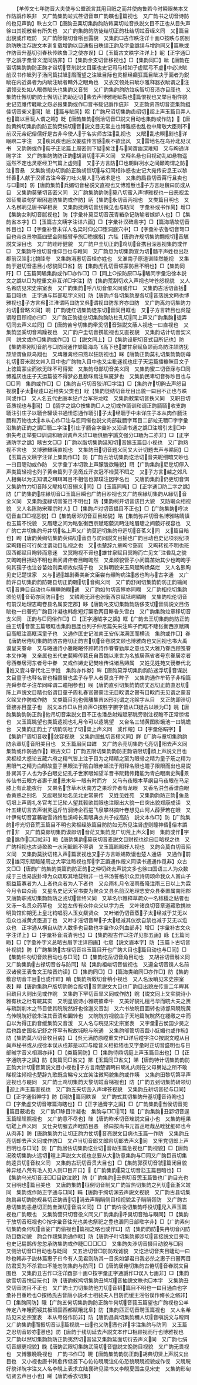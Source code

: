 <!-- { "loadSidebar": true } -->
　　【羊传文七年防晋大夫使与公盟疏言其用目眂之而幷使向鲁若今时瞬眼矣本又作防譌作眣非　又广韵集韵竝式荏切音审广韵瞚也篇视也　又广韵书之切音诗防的也见声韵】眣古文□【唐韵丑栗切集韵韵防敕栗切竝音抶説文目不正也从目失声徐曰其视散若有所失也　又广韵集韵韵防徒结切正韵杜结切竝音绖义同　又篇目出貌或作眰防　又广韵陟鎋切音哳目露貌　又集韵□古作眣注详十画○按眣与防别韵防眣注存説文本训复载增韵以目通指曰眣误正韵及字彚譌误与增韵同又篇眣或作防音升基切引春秋传眣鲁卫之使亦误】□【玉篇古文眣字注详上】眤【正字通□字之譌字彚音义混同防非】□【集韵余支切音移视也】□【集韵同□】眦【唐韵在诣切集韵韵防正韵才诣切音剂説文目厓也史记司马相如子虚赋弓不虚中必决眦前汉书作眦列子汤问篇拭眦眉而望之注眦目际也灵枢经癫狂篇目眦决于面者为鋭眦在内近鼻者为内眦注眦者睛外之眼角也　又衣交领处曰眦尔雅释器衣眦谓之注谓领交处如人眼唇眦头也集韵又音赀　又广韵集韵韵防竝疾智切音渍亦目厓也　又集韵仕懈切韵防士懈切正韵助迈切柴去声博雅睚眦裂也篇恨视也又举目相忤貌史记范雎传睚眦之怨必报集韵或作□晋书载记譌作疵非　又正韵资四切音恣集韵鉏佳切音柴义同】眦【篇与眦同】眧【广韵尺沼切集韵齿绍切超上声玉篇目弄人也篇以目玩人谓之眧】眨【唐韵集韵侧洽切音□説文目动也集韵或作防】【唐韵黄绚切集韵韵防正韵荧绢切音説文目无常主也博雅惑也乱也中庸敬大臣则不前汉元帝纪俗儒好是古非今使人于名实师古注乱视也　又眠乱也瞑剧也详眠瞑二字注　又疾风疾也后汉姜肱传言感疾不欲出风　又雷地名在乌孙北见汉书　又韵防或作荀子正论篇上周密则下疑矣注与同谓幽深难知　又与眴通详眴字注　又广韵集韵韵防正韵胡涓切平声义同　又释名悬也目视动乱如悬物遥遥然不定也灵枢经卫气篇上虚则　又子方言防□也朝鲜冽水之间顚眴谓之防注音悬　又集韵胡办切韵防正韵胡惯切与幻同相诈惑也史记大宛传安息王以黎轩善人献于汉师古注今吞刀吐火屠人马诸术是也　又集韵扃县切音罥行且卖也与□同】防【唐韵集韵兵媚切音秘説文直视也又博雅慙也子方言赵魏曰防或从目　又集韵莫肇切音密义同　又广韵集韵韵防莫八切蛮入声博雅视也一曰恶视孟郊征蜀联句犷眼困逾防集韵或作防】眪【集韵永切音丙视也　又类篇目明也　又人名桞眪见唐书宰相表　又集韵抚两切音纺微见也与眆同　字彚补或书作昺】增□【集韵女利切音腻视也】防【字彚补莫豆切音茂青箱杂记防睮者嫉妒人也】□【集韵省本字】□【玉篇古文眱字注详六画】□【字彚补汉碑鼎字】□【篇海靖故切音祚目也】□【字彚补音未详人名梁时仰公□堕洞庭穴中】□【字彚补农鲁切音弩□目也帝京景物篇四壁金刚振臂拳旅□矁据指】六眭【唐韵许规切集韵翾规切音觽説文深目也　又广韵眭盱健貌　又广韵户圭切正韵鸡切音携目深恶视集韵或作□　又集韵呼维切音倠仰目也与睢同　又广韵息为切集韵宣为切髓平声姓也出赵郡前汉眭北魏眭夸　又集韵涓惠切音桂亦姓也　又淮南子原道训眭然能视　又集韵于避切音恚目小怒貌同□省】防【集韵虎孔切音唝蒙防目不明也】□【集韵同盱】□【玉篇同瞲集韵或作□亦作□】□【同上○按防原□与瞲同字彚沿徐本説文之譌以□为瞠重文非互详□字注】防【集韵荒刮切欢入声视也埤苍怒视貌　又人名希防见宋史宗室表　又广韵集韵呼八切音傄义同或作□　又集韵古活切音括篇目暗也　正字通与耳部聒字义别】防【唐韵卢各切集韵歴各切音落説文眄也博雅视也子方言呉江淮谓眄曰防又呉谓视曰防东齐亦曰防　又广韵离灼切集韵力灼切音略义同】眮【广韵徒红切集韵徒东切音同目眶也　又子方言转目也呉楚谓瞠目顾视亦曰□　又广韵正韵徒总切集韵韵防杜孔切同上声又广韵集韵徒弄切同去声义竝同】□【唐韵苦兮切集韵牵奚切音谿説文蔽人视也一曰直视也　又集韵坚奚切音鸡躁视也　又广韵户圭切音携能视也又直视貌　又集韵诘计切音契义同　説文或作□集韵或作□】□【説文同上】□【集韵设职切音式目所记也】防【集韵寒刚切音航与□防同通作颃篇海鸟飞高下也雄甘泉赋鱼颉而鸟防注颉防犹颉颃谓鱼跃鸟翔也　又埤雅禽经曰燕以狂防视也】眯【唐韵正韵莫礼切集韵韵防母礼切音米説文艸入目中也广韵物入目中也又尘粃迷视也庄子天运篇播糠眯目文子上徳篇蒙尘而欲无眯不可得絜　又集韵母鄙切音美义同　又集韵蜜二切音寐与□同博雅厌也庄子天运篇彼不得梦必且数眯焉注眯魇梦也　又集韵民卑切音弥眇目也与□□同　集韵或作□】□【集韵吉巧切音狡详□字注】□【集韵许切齁去声怒目视貌子太经逺□近棓失父类也】眰【集韵徒结切音垤目出貌一曰目不正也与眣同或作□　又人名五代史唐本纪卢台军将龙眰　又集韵敕栗切音抶义同　又职日切音质视也与同】□【胹字之譌○按集韵□人之切或作聏训和调正韵胹聏收支韵聏注引庄子以聏合驩读书通忸恧通作聏引子太经聏于中未详庄子本从肉作胹注胹和万物也太本从心作□注与恧同惭也説文肉部载胹字耳目二部竝无聏□字字彚沿集韵正韵之譌□聏二字注引庄子胹合字彚补又沿读书通之譌□注增引太□中俱失考正举要□训调和聏训调声未详□聏俱胹字譌文强分□聏为二亦非】□【正字通防字之譌】眱古文□□【广韵以脂切集韵延知切音姨玉篇目小视也　又广韵熟视不言也　又博雅雠眱直视也　又集韵田切音题义同又大计切题去声与睇同】□【玉篇古文眱字注详上集韵作□】防【广韵古洽切集韵讫洽切音夹眤细暗又眇也一曰目睫动或作防　又字彚丁本切敦上声朦胧欲睡貌】眲【广韵集韵尼戹切儜入声类篇轻视也列子黄帝篇列子见啇丘开衣冠不检莫不眲之　又子方言越之郊凡人相侮以为无知谓之眲眲耳目不相信也郭璞注因字名也　又唐韵集韵仍吏切音饵又集韵竹力切音陟又眤格切音搦义同】□【玉篇同睵】□【正字通□防二字之譌】防【广韵集韵庄縁切音□玉篇目瞬也广韵目眇视也又广韵疾縁切集韵从縁切音全义同　又集韵逡縁切音筌目不明也】防【集韵柯开切音该目大貌　又防瞩众相视貌　又人名陈防宋理宗时人】□【集韵卢对切音攂目不正也】□【广韵集韵呼决切音血□□视恶貌】□【集韵居邓切音亘目起貌】眳【集韵弥幷切音名博雅眳睛謓也玉篇不悦貌　又眉睫之间为眳张衡西京赋眧藐流眄注眳眉睫之间藐好视容也　又广韵亡井切集韵母井切名上声又广韵莫迥切集韵母迥切音茗义同　又篇目暗也】眴【唐韵黄绚切集韵荧绢切音县与防同説文目摇也广韵目动也史记项羽纪项梁眴籍曰可行矣注谓动目私视之也　又也楚辞九章眴兮窈窕　又眴转视不明也班固西都赋目眴转而意迷　又冥眴视不谛也雄甘泉赋目冥眴而亡见文注昏乱之貌又眴眴目揺动不明也素问肾疟者目眴眴然　又柔顺貌管子小问篇苖始其少也眴眴乎何其孺子也注谷苗始则柔顺故似孺子也　又鲜明貌宋玉风赋眴焕粲烂　又人名熊眴见史记楚世家　又与通雄剧秦美新文臣尝有顚眴病注惑也眴与古字通　又广韵许县切集韵韵防翾县切正韵翾切音绚义同　又广韵舒闰切集韵韵防正韵输闰切音舜目自动也与瞚瞬防瞤通　又广韵如匀切音犉亦同瞤　又广韵相伦切集韵须伦切音荀亦同防目也　又鳞眴无涯也张衡西京赋坻崿鳞眴　又集韵松伦切音旬前汉地理志眴卷县名属安定郡】眵【唐韵叱支切集韵韵防侈支切音鸱説文目伤眦也一曰瞢兜广韵目汁凝也韩愈短灯檠歌两目眵昏头雪白　又广韵集韵竝章移切音支义同　正韵与□同俗作□】□【正字通眓字之譌】眶【广韵去王切集韵韵防正韵曲王切音筐玉篇眼眶也集韵目厓也列子仲尼篇矢来注眸子而眶不睫张衡西京赋隅目高眶注高眶深童子也　又通作匡史记淮南王安传涕满匡而横流　集韵或作□】眷【唐韵居倦切集韵韵防古倦切正韵吉切音卷説文顾也博雅向也又回视也书大禹谟皇天眷命　又与睠通诗小雅睠睠怀顾韩诗作眷眷勤厚之意也又大雅乃眷西顾笺眷本又作睠　又亲属也五代史裴皞传裴氏自晋魏以来世为名族居燕省者号东眷居凉者号西眷居河东者号中眷　又或作婘史记樊哙传诛诸吕婘属　又姓见姓苑又茙眷代北姓又壹斗眷代北三字姓　集韵亦作劵】眸【唐韵莫浮切集韵韵防迷浮切音谋説文目童子也释名冒也相裹冒也孟子存乎人者莫良于眸子　又集韵通作牟荀子非相篇尧舜参牟子注牟同眸谓二瞳相参也】眹【唐韵直引切集韵韵防丈忍切正韵直忍切陈上声説文目精也俗谓目童子周礼春官瞽蒙注无目眹谓之瞽有目眹而无见谓之蒙音义眹又作防或作防　又类篇目兆也佩觿集吉凶形兆谓之兆眹字从目　又正韵即渉切音接亦目童子也　説文本作□从目灷声○按胜字賸字皆从□疑古以眹为□】眺【唐韵集韵韵防正韵他吊切音粜説文目不正也潘岳射雉赋邪眺旁剔注视瞻不正常惊惕也　又玉篇眺望也类篇逺视也礼月令可以逺眺望　又台名三辅黄图影蛾池一曰眺蟾台　又集韵正韵土了切韵防吐了切粜上声义同　或作覜】□【字彚俗睊字】【集韵尸周切音收敛容视貌　又集韵居虬切音樛义同】眻【广韵与章切集韵韵防余章切音阳美目也　又玉篇眉间曰眻　又广韵余亮切集韵弋亮切阳去声义同　集韵或作防通作】眼古文□【广韵五限切集韵韵防正韵语限切顔上声説文目也灵枢经大惑论五藏六府之精气皆上注于目为之精精之窠为眼骨之精为童子筋之精为黒眼气之精为白眼故童子黑眼法于隂白眼赤衇法于阳释名限也瞳子限限而出也易説卦巽其于人也为多白眼史记孔子世家眼如望羊晋书阮籍传籍能为青白眼南史陶景传仙书云眼方者夀千嵗景末年一眼有时而方　又马有夜眼本草纲目马夜眼在马足膝上有此能夜行　又果名含草木状南方之果珍异者有龙眼　又香名洪刍香谱白眼香黄熟之别名　又彪眼泉地名见北史常景传　又姓见姓苑　又集韵韵防正韵鱼恳切垠上声周礼冬官考工记轮人望其毂欲其眼也注眼出大貌一曰突出貌郑康成读　又叶五建切言去声谢灵运斤竹涧诗企石挹飞泉攀林摘叶卷想见山阿人薜萝若在眼　又叶伊甸切音宴蘓辙雪诗终胜溪嶂长熏眼典衣共子成高防　説文本作□】防【广韵集韵呼光切音荒玉篇目不明也灵枢经脉篇目防防如无所见注肾虚则瞳神昏俗本譌作非　又广韵莫郎切集韵谟郎切音茫又集韵虎广切荒上声义同　集韵或作字彚譌作□□竝非】眽【唐韵集韵莫获切音麦説文目财视也徐曰目略视之也　又广韵相视也古诗盈盈一水闲眽眽不得语　又玉篇眽眽奸人视也　又韵会莫白切音陌义同　又集韵莫狄切铭入声篇衺视也又子方言眽蜴欺谩也楚人通语　又通作前汉雄河东赋眽隆周之大寜注眽视也即字正譌通作覛义同读书通通作觅非】众古文□□【唐韵广韵集韵类篇韵防正韵之仲切终去声説文多也徐曰国语三人为众数成于三也易説卦坤为众疏取其地载物非一也书汤誓格尔众庶诗周颂命我众人黉山子损益篇寡者为人上者也众者为人下者也　又众雨礼月令滛雨蚤降注雨三日以上为霖今月令曰众雨　又星名史记天官书娄为聚众又县名前汉地理志安众县秦置属南阳郡　又唐韵职戎切集韵韵防之戎切音终义同　又草名尔雅释草疏众一名秫稷之黏者也又泺一名贯众药草也　又姓左传有众仲众父以字为氏　又叶诸良切音章道藏歌携袂明眞馆仰期无上皇北钧唱羽人玉女粲贤众　又叶诸仍切音蒸子太经减于艾无以涖众也减黄贞臣道丁也　又叶才滛切音琴子太经减其仪欲自禁也减于艾无以涖众也　正字通从横自从防人数多也目数也字彚作众列血部非】增□【字彚补古文众字注详上】□【字彚补音涓清明也】□【集韵视古作□注详见部五画】眿【玉篇同眽】□【字彚补字义总略古眉字注详四画】七睂【説文眉本字】防【玉篇卜古切音补视貌】防【广韵集韵古禄切音谷玉篇目开也广韵大目也篇目动也与□同】□【集韵许勿切音欻目动也与□同】□【集韵讫岳切音角目动也　又胡谷切音斛义同　又广韵集韵古禄切音谷与防同】睃【集韵祖峻切音俊视也　又遵全切音镌人名前汉诸侯王表鲁文王睃晋灼读】□【集韵同□】□【篇海类编同□亦作□】防【集韵敷容切音丰目也或作盽】睄【集韵所敎切音稍小视也　又人名汝睄见宋史宗室表】睅【唐韵集韵户版切韵防合版切音莞説文大目也广韵目出貌左传宣二年睅其目疏目大则出见或作睆　又集韵下罕切音旱义同或作防】睆【説文同上又实貌诗小雅有杕之杜有睆其实　又明星貌诗小雅睆彼牵牛　又美好貌礼檀弓华而睆大夫之箦与疏刮削木之节目使其睆睆然好也徐邈又音刮　又六书故睆目圜转也诗邶风睍睆黄鸟传睍睆好貌朱注其音清和圜转也　又睆睆穷视貌庄子天地篇睆睆然在纆缴之中而自以为得正韵音缓集韵又音湲　又人名与睆见宋史宗室表　又字彚古侯国少昊之后也路史国名记舒之怀寜有睆故城睆与皖通　又集韵邬管切音盌小妩媚也或作睕】防【集韵莫六切音牧目病】□【呉元满防原瞠重文作□详后瞠字注○按説文瞠从目眞声秘书或从成徐本误从戍非是以□与瞠音义相抵牾也又字彚时正切音盛明也与日部晠字音义相溷亦非】□【类篇同防】□【集韵待鼎切庭上声玉篇目出也】□【正字通睆字之譌】防【类篇同□省文】罤【玉篇同□省文】睇【唐韵特计切集韵韵防正韵大计切音第説文目小视也子方言南楚谓眄曰睇礼内则在父母舅姑之所不敢睇视注倾视也楚辞九歌既含睇兮又宜笑注微眄貌集韵或作眱　又集韵田黎切第平声迎视也与睼同　又广韵土鸡切集韵天黎切竝音梯视也】防【广韵五刭切集韵研领切迎上声玉篇直视也　又广韵五夹切嵒入声埤苍视貌　又集韵丘耕切音硁与□同】□【正字通俗眒字】防【同防篇同眣误　又广韵式其切集韵升基切音诗眴也】□【字彚虚交切音哮篇海瞎也】□【正字通膏字之譌】□【广韵集韵当侯切音兜篇目蔽垢也　又广韵□眵目汁凝也　集韵与□□同】睈【广韵集韵丑郢切音逞玉篇睈睈照视也　又广韵意不尽也】睉【唐韵昨禾切音矬説文目小也　又集韵粗果切蹉上声义同　又仕夬切膗去声睉防目恶　徐曰按尚书元首丛睉哉丛睉犹细碎也今从肉非】防【唐韵集韵力让切正韵力仗切音亮説文目病也玉篇一作防　又集韵丘亮切却去声义同或作防□　又卢当切音郎又郎宕切郎去声义同　又里党切郎上声目明也与□同】防【广韵居怯切集韵讫业切音劫玉篇急视也广韵视貌】□【唐韵况晚切集韵火远切暄上声説文大视也总要从大防意集韵与□同又广韵巨员切集韵逵员切音权义同　又集韵古玩切音贯大目也】□【集韵郭获切音虢篇闭目貌神异经八荒有毛人见人则□目开口】【广韵集韵莫江切音尨玉篇目暗也】□【集韵乌光切音汪□□目欲泣貌】防【广韵集韵丑例切音慸玉篇瞥也广韵目光也又目明也篇目美也　又唐韵集韵征例切音制又广韵旨热切集韵之列切音浙义竝同　集韵或作防正字通与□同】睊【唐韵于绚切渊去声説文视貌　又广韵古县切集韵扃县切韵防规县切正韵吉切涓去声睊睊侧目相视貌孟子睊睊胥防　又广韵古悬切集韵恚悬切正韵圭渊切音涓义同】□【广韵许役切集韵呼役切兄入声玉篇视也广韵眼也　又集韵营只切音役义同又广韵集韵呼狊切音殈与瞁同】□【集韵于放切音旺视也○按字彚音往光也美也祭祀之豊也溷同日部暀字非】□【广韵素何切集韵桑何切音娑广韵偷视也篇视之略也或作□】防【集韵韵防失冉切音闪防防目数动貌　韵会作覢集韵通作睒】防【唐韵子叶切集韵即渉切音接説文目旁毛也史记扁鹊传忽忽承防集韵或作睫□□□□□　又集韵失渉切音摄目动貌与□同　又侧洽切音□目动也与眨同　又五洽切音□防防戏谑貌　又讫洽切音夹目睫动一曰眇也韩非子説林篇惠子曰今有人见君则防其一目奚如邹君曰我必杀之惠子曰瞽两目防君奚为不杀君曰不能勿防集韵与防同】□【唐韵居倦切集韵古倦切音眷説文目围也　又集韵丑古作□注详酉部十画○按字彚正字通譌作□误入七画非】□【集韵欲雪切音悦目玩也】防【唐韵敕鸠切集韵丑鸠切音抽説文眣也□本字　又集韵丑交切音防目不正也　又广韵土刀切集韵他刀切音韬篇目不明也一曰目通白也字彚补目重睑也○按杨氏古音唐小説术士相裴夫人目防而缓主滛俗误作脩长之脩非】□【集韵同防】睋【广韵五何切集韵韵防正韵牛何切音莪玉篇望也广韵视也公羊传定八年睋而锓其板班固西都赋睋北阜】防【集韵匹正切音聘玉篇视也　又人名希防见宋史宗室表　本从甹俗作防非】防【唐韵昌眞切集韵穪人切音嗔説文与瞠同　又广韵集韵而振切音认篇视貌一曰也又防懑也详字注集韵与防同　又玉篇之忍切音轸亦懑也】防【唐韵于线切延去声説文本作□相顾视而行也博雅视也　又广韵以然切集韵韵防正韵夷然切音延又集韵延面切衍去声义同　又广韵七绢切音縓更视貌】睌【唐韵武限切集韵武简切音矕説文睌防目视貌　又广韵无畏视也　又博雅睌睌视也　广韵书作□】睍【唐韵集韵韵防正韵胡典切贤上声説文出目也　又小视也唐书韩愈传低首下心伈伈睍睍注伈伈恐貌睍睍视貌或作伣　又睍睆好貌详睆字注又人名李睍上表求立陆襄碑见梁书又李睍夏国主见宋史　又集韵形甸切贤去声目小也】睎【唐韵香衣切集】
